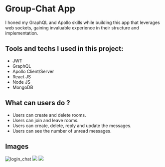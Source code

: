 # Group-Chat App
I honed my GraphQL and Apollo skills while building this app that leverages web sockets, gaining invaluable experience in their structure and implementation.

Tools and techs I used in this project:
----------------------------
* JWT
* GraphQL
* Apollo Client/Server
* React JS
* Node JS
* MongoDB


What can users do ?
----------------------

* Users can create and delete rooms.
* Users can join and leave rooms.
* Users can create, delete, reply and update the messages.
* Users can see the number of unread messages.


Images
--------------
<img alt="login_chat" src="https://github.com/Cobatsu/Group-Chat-App/assets/56139934/37821faf-3a88-4810-a9de-888691d5e4d2">
<img src="https://user-images.githubusercontent.com/56139934/115691910-c4445d00-a35e-11eb-911a-47f1329e4e35.PNG"  > 
<img src="https://user-images.githubusercontent.com/56139934/115691969-d3c3a600-a35e-11eb-98e9-ca4441ec04d4.png" > 

